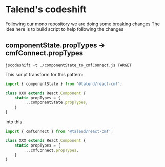 # Talend's codeshift

Following our mono repository we are doing some breaking changes
The idea here is to build script to help following the changes

## componentState.propTypes -> cmfConnect.propTypes

    jscodeshift -t ./componentState_to_cmfConnect.js TARGET

This script transform for this pattern:

```javascript
import { componentState } from '@talend/react-cmf';

class XXX extends React.Component {
    static propTypes = {
        ...componentState.propTypes,
    }
}
```

into this

```javascript
import { cmfConnect } from '@talend/react-cmf';

class XXX extends React.Component {
    static propTypes = {
        ...cmfConnect.propTypes,
    }
}
```
